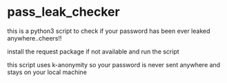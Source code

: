 # pass_leak_checker
this is a python3 script to check if your password has been ever leaked anywhere..cheers!!

install the request package if not available and run the script

this script uses k-anonymity so your password is never sent anywhere and stays on your local machine
